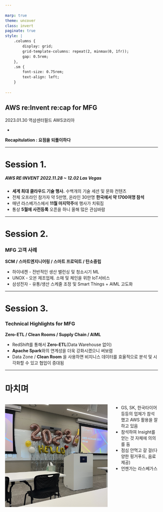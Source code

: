 ```yaml
---

marp: true
theme: uncover
class: invert
paginate: true
style: |
    .columns {
        display: grid;
        grid-template-columns: repeat(2, minmax(0, 1fr));
        gap: 0.5rem;
    },
    .sm {
        font-size: 0.75rem;
        text-align: left;
    }

---
```


## **AWS re:Invent re:cap for MFG**

2023.01.30 역삼센터필드 AWS코리아

* 
**Recapitulation : 요점을 되풀이하다**

---

<!-- footer: AWS re:Invent re:cap for MFG -->

# **Session 1.**
##### **AWS RE:INVENT** 2022.11.28 ~ 12.02 Las Vegas

* **세계 최대 클라우드 기술 행사.**
 수백개의 기술 세션 및 문화 컨텐츠
* 전체 오프라인 참가자 약 5만명, 온라인 30만명
**한국에서 약 1700여명 참석**
* 매년 라스베가스에서 **11월 마지막주**에 행사가 치뤄짐
* 통상 **5월에 사전등록** 오픈을 하니 올해 많은 관심바람


---

# **Session 2.**
### MFG 고객 사례

**SCM / 스마트엔지니어링 / 스마트 프로덕트 / 탄소중립**

* 하이네켄 - 전반적인 생산 밸런싱 및 청소시기 ML
* UNOX - 오븐 제조업체. 소매 및 체인을 위한 IoT서비스 
* 삼성전자 - 유통/생산 스케줄 조정 및 Smart Things + AIML 고도화


---

# **Session 3.**
### Technical Highlights for MFG

**Zero-ETL / Clean Rooms / Supply Chain / AIML**

* RedShift를 통해서 **Zero-ETL**(Data Warehouse 없이)
* **Apache Spark**와의 연계성을 더욱 강화시켰으니 써보렴
* Data Zone / **Clean Room** 을 사용하면 비지니스 데이터를 효율적으로 분석 및 시각화할 수 있고 협업이 증대됨

---

# **마치며**

<div class="columns">
<div>

![height:460px](IMG-3456.jpg)

</div>
<div>

* GS, SK, 한국타이어 등등의 업체가 참석 했고 AWS 활용을 잘 하고 있음
* 참석하여 Insight를 얻는 것 자체에 의의를 둠
* 점심 안먹고 갈 걸(다양한 핑거푸드, 음료 제공)
* 언젠가는 라스베가스

</div>
</div>

